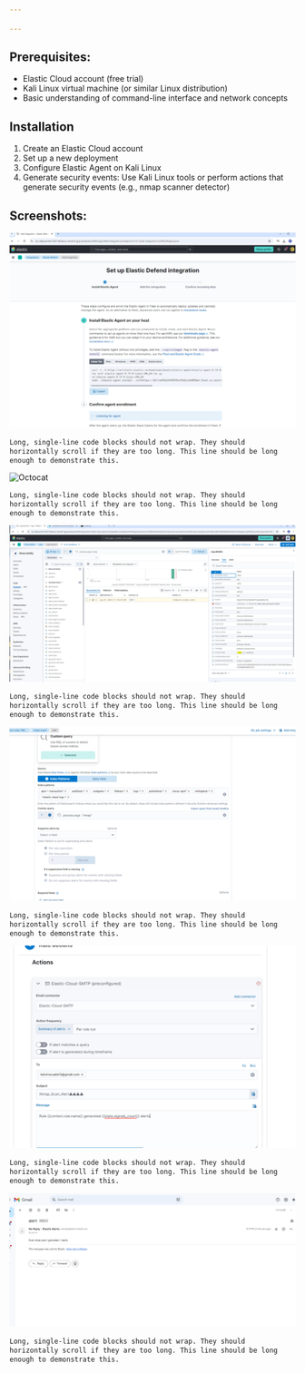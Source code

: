 ```yaml
---

---
```

## Prerequisites:
*   Elastic Cloud account (free trial)
*   Kali Linux virtual machine (or similar Linux distribution)
*   Basic understanding of command-line interface and network concepts

## Installation 
1.  Create an Elastic Cloud account
2.  Set up a new deployment
3.  Configure Elastic Agent on Kali Linux
4.  Generate security events: Use Kali Linux tools or perform actions that generate security events (e.g., nmap scanner detector)
   
## Screenshots:
![Octocat](./Installing_Elastic_Agent.png)
```
Long, single-line code blocks should not wrap. They should horizontally scroll if they are too long. This line should be long enough to demonstrate this.

```
![Octocat](/if_found_listenning_services.png)
```
Long, single-line code blocks should not wrap. They should horizontally scroll if they are too long. This line should be long enough to demonstrate this.
```
![Octocat](/nmap_was_running.png)
```
Long, single-line code blocks should not wrap. They should horizontally scroll if they are too long. This line should be long enough to demonstrate this.
```
![Octocat](/better.png)
```
Long, single-line code blocks should not wrap. They should horizontally scroll if they are too long. This line should be long enough to demonstrate this.
```
![Octocat](email-action-alert.png)
```
Long, single-line code blocks should not wrap. They should horizontally scroll if they are too long. This line should be long enough to demonstrate this.
```
![Octocat](/alert_email.png)
```
Long, single-line code blocks should not wrap. They should horizontally scroll if they are too long. This line should be long enough to demonstrate this.
```
```

```
